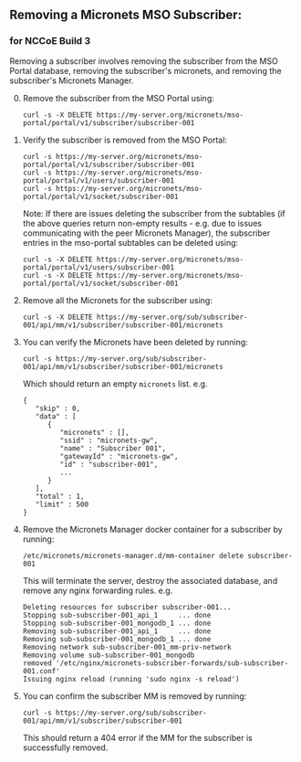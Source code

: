## Removing a Micronets MSO Subscriber:

### for NCCoE Build 3

Removing a subscriber involves removing the subscriber from the MSO Portal database, 
removing the subscriber's micronets, and removing the subscriber's Micronets Manager.

0. Remove the subscriber from the MSO Portal using:

    ```
    curl -s -X DELETE https://my-server.org/micronets/mso-portal/portal/v1/subscriber/subscriber-001
    ```

0. Verify the subscriber is removed from the MSO Portal:

    ```
    curl -s https://my-server.org/micronets/mso-portal/portal/v1/subscriber/subscriber-001
    curl -s https://my-server.org/micronets/mso-portal/portal/v1/users/subscriber-001
    curl -s https://my-server.org/micronets/mso-portal/portal/v1/socket/subscriber-001
    ```

    Note: If there are issues deleting the subscriber from the subtables (if the above queries
    return non-empty results - e.g. due to issues communicating with the peer Micronets Manager), 
    the subscriber entries in the mso-portal subtables can be deleted using:

    ```
    curl -s -X DELETE https://my-server.org/micronets/mso-portal/portal/v1/users/subscriber-001
    curl -s -X DELETE https://my-server.org/micronets/mso-portal/portal/v1/socket/subscriber-001
    ```

0. Remove all the Micronets for the subscriber using:

    ```
    curl -s -X DELETE https://my-server.org/sub/subscriber-001/api/mm/v1/subscriber/subscriber-001/micronets
    ```

0. You can verify the Micronets have been deleted by running:

    ```
    curl -s https://my-server.org/sub/subscriber-001/api/mm/v1/subscriber/subscriber-001/micronets
    ```
    
    Which should return an empty `micronets` list. e.g.
    
    ```
    {
       "skip" : 0,
       "data" : [
          {
             "micronets" : [],
             "ssid" : "micronets-gw",
             "name" : "Subscriber 001",
             "gatewayId" : "micronets-gw",
             "id" : "subscriber-001",
             ...
          }
       ],
       "total" : 1,
       "limit" : 500
    }
    ```

0. Remove the Micronets Manager docker container for a subscriber by running:

    ```
    /etc/micronets/micronets-manager.d/mm-container delete subscriber-001
    ```

    This will terminate the server, destroy the associated database, and
    remove any nginx forwarding rules. e.g.
    
    ```
    Deleting resources for subscriber subscriber-001...
    Stopping sub-subscriber-001_api_1     ... done
    Stopping sub-subscriber-001_mongodb_1 ... done
    Removing sub-subscriber-001_api_1     ... done
    Removing sub-subscriber-001_mongodb_1 ... done
    Removing network sub-subscriber-001_mm-priv-network
    Removing volume sub-subscriber-001_mongodb
    removed '/etc/nginx/micronets-subscriber-forwards/sub-subscriber-001.conf'
    Issuing nginx reload (running 'sudo nginx -s reload')
    ```

0. You can confirm the subscriber MM is removed by running:

    ```
    curl -s https://my-server.org/sub/subscriber-001/api/mm/v1/subscriber/subscriber-001
    ```

    This should return a 404 error if the MM for the subscriber is successfully removed.
